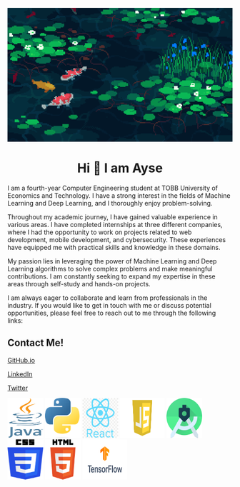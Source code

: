 <p align="center">
  <img src="assests/banner4.gif" alt="Animasyon" width="800" height="300">
</p>


<h1 align="center"> Hi 👋 I am Ayse</h2>
I am a fourth-year Computer Engineering student at TOBB University of Economics and Technology. I have a strong interest in the fields of Machine Learning and Deep Learning, and I thoroughly enjoy problem-solving.

Throughout my academic journey, I have gained valuable experience in various areas. I have completed internships at three different companies, where I had the opportunity to work on projects related to web development, mobile development, and cybersecurity. These experiences have equipped me with practical skills and knowledge in these domains.

My passion lies in leveraging the power of Machine Learning and Deep Learning algorithms to solve complex problems and make meaningful contributions. I am constantly seeking to expand my expertise in these areas through self-study and hands-on projects.

I am always eager to collaborate and learn from professionals in the industry. If you would like to get in touch with me or discuss potential opportunities, please feel free to reach out to me through the following links:
<h2>Contact Me!</h2>

[GitHub.io](https://ayse-sadioglu.github.io/Portfolio/)
<br/>  

[LinkedIn](https://www.linkedin.com/in/aysesadioglu/)
<br/>  

[Twitter](https://twitter.com/daedraedra)


 <img src="assests/java.png" alt="image" width="80" height="90"> <img src="assests/py.png" alt="image" width="80" height="90"> <img src="assests/r.png" alt="image" width="80" height="90"> <img src="assests/js.png" alt="image" width="100" height="90"> <img src="assests/android.png" alt="image" width="80" height="90"> <img src="assests/css.png" alt="image" width="80" height="90"> <img src="assests/html.png" alt="image" width="80" height="90"> <img src="assests/tensor.png" alt="image" width="100" height="90">


